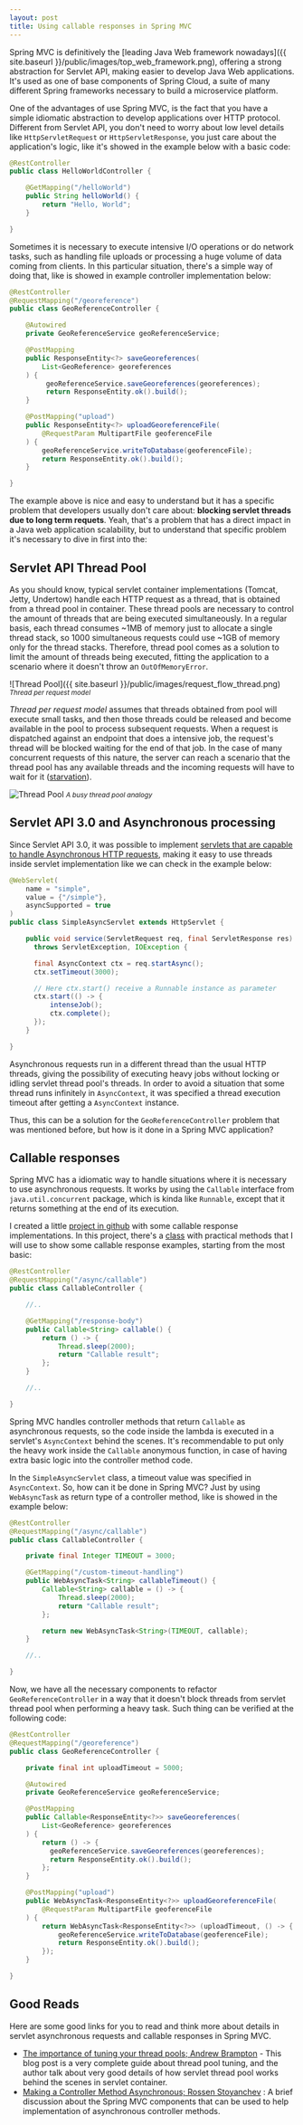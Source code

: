 ```yaml
---
layout: post
title: Using callable responses in Spring MVC
---
```

Spring MVC is definitively the [leading Java Web framework nowadays]({{ site.baseurl }}/public/images/top_web_framework.png), offering a strong abstraction for Servlet API, making easier to develop Java Web applications. It's used as one of base components of Spring Cloud, a suite of many different Spring frameworks necessary to build a microservice platform.

One of the advantages of use Spring MVC, is the fact that you have a simple idiomatic abstraction to develop applications over HTTP protocol. Different from Servlet API, you don't need to worry about low level details like `HttpServletRequest` or `HttpServletResponse`, you just care about the application's logic, like it's showed in the example below with a basic code:

```java
@RestController
public class HelloWorldController {

	@GetMapping("/helloWorld")
	public String helloWorld() {
		return "Hello, World";
	}

}
```

Sometimes it is necessary to execute intensive I/O operations or do network tasks, such as handling file uploads or processing a huge volume of data coming from clients. In this particular situation, there's a simple way of doing that, like is showed in example controller implementation below:

```java
@RestController
@RequestMapping("/georeference")
public class GeoReferenceController {

	@Autowired
	private GeoReferenceService geoReferenceService;

	@PostMapping
	public ResponseEntity<?> saveGeoreferences(
		List<GeoReference> georeferences
	) {
		 geoReferenceService.saveGeoreferences(georeferences);
		 return ResponseEntity.ok().build();
	}

	@PostMapping("upload")
	public ResponseEntity<?> uploadGeoreferenceFile(
		@RequestParam MultipartFile geoferenceFile
	) {
		geoReferenceService.writeToDatabase(geoferenceFile);
		return ResponseEntity.ok().build();
	}

}
```

The example above is nice and easy to understand but it has a specific problem that developers usually don't care about: **blocking servlet threads due to long term requets**. Yeah, that's a problem that has a direct impact in a Java web application scalability, but to understand that specific problem it's necessary to dive in first into the:

## Servlet API Thread Pool

As you should know, typical servlet container implementations (Tomcat, Jetty, Undertow) handle each HTTP request as a thread, that is obtained from a thread pool in container. These thread pools are necessary to control the amount of threads that are being executed simultaneously. In a regular basis, each thread consumes ~1MB of memory just to allocate a single thread stack, so 1000 simultaneous requests could use ~1GB of memory only for the thread stacks. Therefore, thread pool comes as a solution to limit the amount of threads being executed, fitting the application to a scenario where it doesn't throw an `OutOfMemoryError`.

![Thread Pool]({{ site.baseurl }}/public/images/request_flow_thread.png)
<small>_Thread per request model_</small>

_Thread per request model_ assumes that threads obtained from pool will execute small tasks, and then those threads could be released and become available in the pool to process subsequent requests. When a request is dispatched against an endpoint that does a intensive job, the request's thread will be blocked waiting for the end of that job. In the case of many concurrent requests of this nature, the server can reach a scenario that the thread pool has any available threads and the incoming requests will have to wait for it ([starvation](https://docs.oracle.com/javase/tutorial/essential/concurrency/starvelive.html)).

![Thread Pool](https://res.infoq.com/articles/Java-Thread-Pool-Performance-Tuning/en/resources/queue-cartoon.jpg)
<small>_A busy thread pool analogy_</small>

## Servlet API 3.0 and Asynchronous processing

Since Servlet API 3.0, it was possible to implement [servlets that are capable to handle Asynchronous HTTP requests](https://docs.oracle.com/javaee/7/tutorial/servlets012.htm), making it easy to use threads inside servlet implementation like we can check in the example below:

```java
@WebServlet(
    name = "simple",
    value = {"/simple"},
    asyncSupported = true
)
public class SimpleAsyncServlet extends HttpServlet {

    public void service(ServletRequest req, final ServletResponse res)
      throws ServletException, IOException {

      final AsyncContext ctx = req.startAsync();
      ctx.setTimeout(3000);

      // Here ctx.start() receive a Runnable instance as parameter
      ctx.start(() -> {
          intenseJob();
          ctx.complete();
      });     
    }

}
```

Asynchronous requests run in a different thread than the usual HTTP threads, giving the possibility of executing heavy jobs without locking or idling servlet thread pool's threads. In order to avoid a situation that some thread runs infinitely in `AsyncContext`, it was specified a thread execution timeout after getting a `AsyncContext` instance.

Thus, this can be a solution for the `GeoReferenceController` problem that was mentioned before, but how is it done in a Spring MVC application?

## Callable responses

Spring MVC has a idiomatic way to handle situations where it is necessary to use asynchronous requests. It works by using the `Callable` interface from `java.util.concurrent` package, which is kinda like `Runnable`, except that it returns something at the end of its execution.

I created a little [project in github](https://github.com/adrianobrito/callable-controller) with some callable response implementations. In this project, there's a [class](https://github.com/adrianobrito/callable-controller/blob/master/src/main/java/com/example/callablecontroller/CallableController.java) with practical methods that I will use to show some callable response examples, starting from the most basic:

```java
@RestController
@RequestMapping("/async/callable")
public class CallableController {

    //..

    @GetMapping("/response-body")
    public Callable<String> callable() {
        return () -> {
            Thread.sleep(2000);
            return "Callable result";
        };
    }

    //..

}
```

Spring MVC handles controller methods that return `Callable` as asynchronous requests, so the code inside the lambda is executed in a servlet's `AsyncContext` behind the scenes. It's recommendable to put only the heavy work inside the `Callable` anonymous function, in case of having extra basic logic into the controller method code.

In the `SimpleAsyncServlet` class, a timeout value was specified in `AsyncContext`. So, how can it be done in Spring MVC? Just by using `WebAsyncTask` as return type of a controller method, like is showed in the example below:

```java
@RestController
@RequestMapping("/async/callable")
public class CallableController {

    private final Integer TIMEOUT = 3000;

    @GetMapping("/custom-timeout-handling")
    public WebAsyncTask<String> callableTimeout() {
        Callable<String> callable = () -> {
            Thread.sleep(2000);
            return "Callable result";
        };

        return new WebAsyncTask<String>(TIMEOUT, callable);
    }

    //..

}
```

Now, we have all the necessary components to refactor `GeoReferenceController` in a way that it doesn't block threads from servlet thread pool when performing a heavy task. Such thing can be verified at the following code:


```java
@RestController
@RequestMapping("/georeference")
public class GeoReferenceController {

    private final int uploadTimeout = 5000;

    @Autowired
    private GeoReferenceService geoReferenceService;

    @PostMapping
    public Callable<ResponseEntity<?>> saveGeoreferences(
        List<GeoReference> georeferences
    ) {
        return () -> {
          geoReferenceService.saveGeoreferences(georeferences);
          return ResponseEntity.ok().build();
        };
    }

    @PostMapping("upload")
    public WebAsyncTask<ResponseEntity<?>> uploadGeoreferenceFile(
        @RequestParam MultipartFile geoferenceFile
    ) {
        return WebAsyncTask<ResponseEntity<?>> (uploadTimeout, () -> {
            geoReferenceService.writeToDatabase(geoferenceFile);
            return ResponseEntity.ok().build();
        });    
    }

}
```

## Good Reads

Here are some good links for you to read and think more about details in servlet asynchronous requests and callable responses in Spring MVC.

* [The importance of tuning your thread pools; Andrew Brampton](https://blog.bramp.net/post/2015/12/17/the-importance-of-tuning-your-thread-pools/) - This blog post is a very complete guide about thread pool tuning, and the author talk about very good details of how servlet thread pool works behind the scenes in servlet container.
*  [Making a Controller Method Asynchronous; Rossen Stoyanchev](https://spring.io/blog/2012/05/10/spring-mvc-3-2-preview-making-a-controller-method-asynchronous/) : A brief discussion about the Spring MVC components that can be used to help implementation of asynchronous controller methods.
